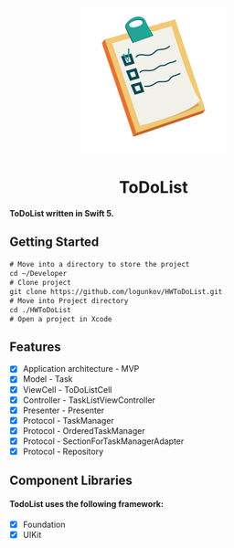 <div align="center">
             <img src="images/logo.png" alt="ToDoList Logo" width="256" />
             <h1> ToDoList </h1>
</div>

#### ToDoList written in Swift 5.

## Getting Started

```
# Move into a directory to store the project
cd ~/Developer
# Clone project
git clone https://github.com/logunkov/HWToDoList.git
# Move into Project directory
cd ./HWToDoList
# Open a project in Xcode 
```
## Features

- [x] Application architecture - MVP
- [x] Model - Task
- [x] ViewCell - ToDoListCell
- [x] Controller - TaskListViewController
- [x] Presenter - Presenter
- [x] Protocol - TaskManager
- [x] Protocol - OrderedTaskManager
- [x] Protocol - SectionForTaskManagerAdapter
- [x] Protocol - Repository

## Component Libraries

#### TodoList uses the following framework:
- [x] Foundation
- [x] UIKit

